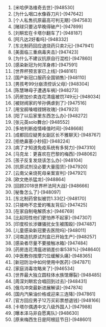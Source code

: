 
1. [米哈伊洛维奇去世]-[948530]
1. [为什么咽口水像吞刀片]-[947642]
1. [个人私售抗原最高可判无期]-[947583]
1. [赌球只要沾早晚得破产]-[947899]
1. [刘畊宏在卡塔尔翻车了]-[948187]
1. [阿凡达2好看吗]-[948332]
1. [东北制药回应退烧药只卖2元]-[947941]
1. [美面临三重病毒夹击]-[947423]
1. [为什么不建议抗原自行混检]-[947860]
1. [感染新冠为何浑身疼]-[947591]
1. [世界杯预言家已上线]-[948161]
1. [国产新冠口服药全国销售]-[948110]
1. [男孩考99分崩溃控诉父母]-[948304]
1. [陈慧琳母子遭遇车祸]-[948273]
1. [药房加价卖连花清瘟被罚749元]-[948034]
1. [被财阀家的爷孙俩虐到了]-[947516]
1. [用宝鹃嗓唱铿锵玫瑰]-[947923]
1. [阳了以后家里东西怎么办]-[948272]
1. [张元英solo舞台]-[948552]
1. [多地判断疫情峰值时间]-[948668]
1. [成都回应疑男女副区长不雅聊天]-[948767]
1. [拒绝鼻塞小秒招]-[948224]
1. [病了才知道免疫系统有多努力]-[947310]
1. [马克龙：更喜欢在巴黎的梅西]-[948062]
1. [孩子反复发烧该怎么办]-[948104]
1. [抗原试剂没必要大量囤货]-[947920]
1. [云南父亲烧死母亲案宣判]-[947921]
1. [欧文绝杀猛龙]-[948864]
1. [回顾2018世界杯法阿大战]-[948666]
1. [秘鲁怎么了]-[948097]
1. [东北制药曾拟被罚1.33亿]-[948170]
1. [只接吻不恋爱的嘴友背后]-[947425]
1. [在家自制电解质水]-[946769]
1. [比起阳性他们更怕养不起家]-[947307]
1. [印度校长涉嫌骚扰女生被围殴]-[947487]
1. [儿童感染新冠要去医院吗]-[948011]
1. [河南造抗原试剂盒已开始生产]-[948257]
1. [感染者尽量不要接触冰箱]-[947484]
1. [药房连花清瘟进销差价率538%]-[948640]
1. [中医教你按摩穴位缓解头痛]-[948365]
1. [新冠防治中如何使用中医药]-[947871]
1. [家庭消毒攻略来了]-[946534]
1. [世界最大独立圆柱体水族馆爆裂]-[948485]
1. [周深刘畊宏合唱回到过去]-[948431]
1. [俄乌冲突最新进展解读]-[947874]
1. [国内汽柴油价格或迎来三连降]-[947861]
1. [官方回应男子12万买彩票想退钱]-[948166]
1. [卡塔尔偶遇中文八级外国人]-[947988]
1. [曝本泽马非自愿离队]-[948630]
1. [原来梅西生日是阿根廷节日]-[948601]